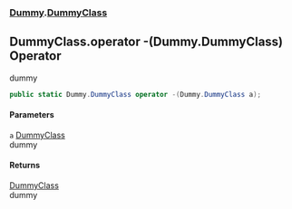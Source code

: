 ### [Dummy](./Dummy.md 'Dummy').[DummyClass](./Dummy-DummyClass.md 'Dummy.DummyClass')
## DummyClass.operator -(Dummy.DummyClass) Operator
dummy  
```csharp
public static Dummy.DummyClass operator -(Dummy.DummyClass a);
```
#### Parameters
<a name='Dummy-DummyClass-op_UnaryNegation(Dummy-DummyClass)-a'></a>
`a` [DummyClass](./Dummy-DummyClass.md 'Dummy.DummyClass')  
dummy  
  
#### Returns
[DummyClass](./Dummy-DummyClass.md 'Dummy.DummyClass')  
dummy  
